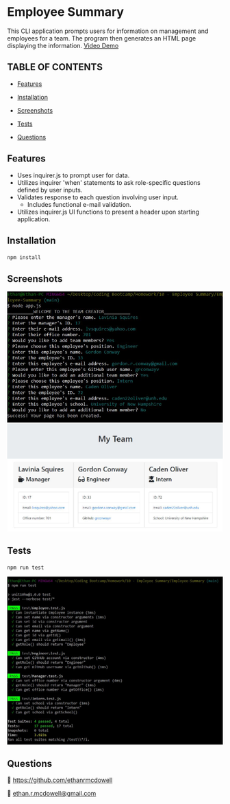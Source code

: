 
  
  # **Employee Summary**
  
   This CLI application prompts users for information on management and employees for a team. The program then generates an HTML page displaying the information.
   [Video Demo](https://youtu.be/z1alCGoJjFs)

  ## TABLE OF CONTENTS

  - [Features](#Features)
  
  - [Installation](#Installation) 

  - [Screenshots](#Screenshots) 

  - [Tests](#Tests) 

  - [Questions](#Questions) 

  ## Features

  - Uses inquirer.js to prompt user for data.
  - Utilizes inquirer 'when' statements to ask role-specific questions defined by user inputs.
  - Validates response to each question involving user input.
    - Includes functional e-mail validation.
  - Utilizes inquirer.js UI functions to present a header upon starting application.
  
  ## Installation
  
 `npm install` 

  ## Screenshots

  ![CLI Interface Image](Capture1.JPG)
  ![HTML Output Image](Capture2.JPG)

  ## Tests
  
 `npm run test` 

 ![Test Pass Image](Capture3.JPG)

  ## Questions
  
 :link: https://github.com/ethanrmcdowell
  
  
 :e-mail: ethan.r.mcdowell@gmail.com

